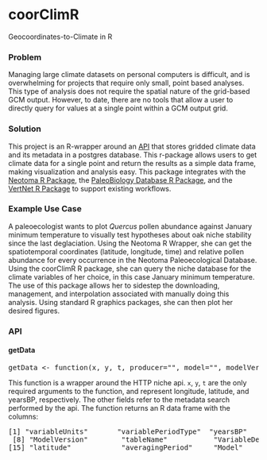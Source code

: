 # coorClimR
Geocoordinates-to-Climate in R

### Problem
Managing large climate datasets on personal computers is difficult, and is overwhelming for projects that require only small, point based analyses.  This type of analysis does not require the spatial nature of the grid-based GCM output.  However, to date, there are no tools that allow a user to directly query for values at a single point within a GCM output grid.  

### Solution
This project is an R-wrapper around an [API](http://github.com/scottsfarley93/niche-api) that stores gridded climate data and its metadata in a postgres database.  This r-package allows users to get climate data for a single point and return the results as a simple data frame, making visualization and analysis easy.  This package integrates with the [Neotoma R Package](https://github.com/ropensci/neotoma), the [PaleoBiology Database R Package](https://github.com/ropensci/neotoma), and the [VertNet R Package](https://github.com/ropensci/rvertnet) to support existing workflows.

### Example Use Case
A paleoecologist wants to plot *Quercus* pollen abundance against January minimum temperature to visually test hypotheses about oak niche stability since the last deglaciation.  Using the Neotoma R Wrapper, she can get the spatiotemporal coordinates (latitude, longitude, time) and relative pollen abundance for every occurrence in the Neotoma Paleoecological Database.  Using the coorClimR R package, she can query the niche database for the climate variables of her choice, in this case January minimum temperature.  The use of this package allows her to sidestep the downloading, management, and interpolation associated with manually doing this analysis.  Using standard R graphics packages, she can then plot her desired figures.

### API

#### getData
<pre>
getData <- function(x, y, t, producer="", model="", modelVersion="", variableType="", variableUnits="", variablePeriod="", variablePeriodType="",averagingPeriod="", averagingPeriodType="", resolution="")
</pre>

This function is a wrapper around the HTTP niche api.  ```x```, ```y```, ```t``` are the only required arguments to the function, and represent longitude, latitude, and yearsBP, respectively.  The other fields refer to the metadata search performed by the api.  The function returns an R data frame with the columns:
<pre>
[1] "variableUnits"       "variablePeriodType"  "yearsBP"             "VariableType"        "variableID"          "Producer"            "sourceID"           
 [8] "ModelVersion"        "tableName"           "VariableDescription" "value"               "averagingPeriodType" "longitude"           "variablePeriod"     
[15] "latitude"            "averagingPeriod"     "Model"
</pre>

